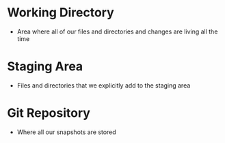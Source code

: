 # Working Directory 
- Area where all of our files and directories and changes are living all the time
 
# Staging Area
- Files and directories that we explicitly add to the staging area

# Git Repository
- Where all our snapshots are stored
